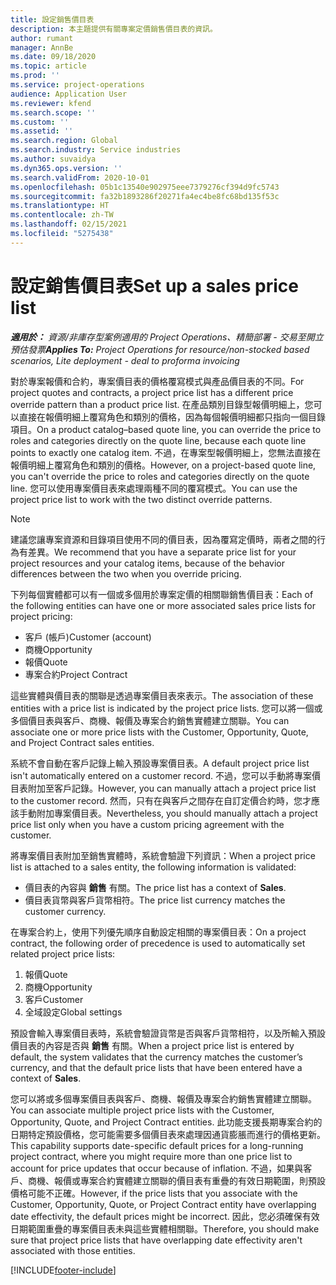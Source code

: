 ```yaml
---
title: 設定銷售價目表
description: 本主題提供有關專案定價銷售價目表的資訊。
author: rumant
manager: AnnBe
ms.date: 09/18/2020
ms.topic: article
ms.prod: ''
ms.service: project-operations
audience: Application User
ms.reviewer: kfend
ms.search.scope: ''
ms.custom: ''
ms.assetid: ''
ms.search.region: Global
ms.search.industry: Service industries
ms.author: suvaidya
ms.dyn365.ops.version: ''
ms.search.validFrom: 2020-10-01
ms.openlocfilehash: 05b1c13540e902975eee7379276cf394d9fc5743
ms.sourcegitcommit: fa32b1893286f20271fa4ec4be8fc68bd135f53c
ms.translationtype: HT
ms.contentlocale: zh-TW
ms.lasthandoff: 02/15/2021
ms.locfileid: "5275438"
---
```

# <a name="set-up-a-sales-price-list"></a><span data-ttu-id="9d9aa-103">設定銷售價目表</span><span class="sxs-lookup"><span data-stu-id="9d9aa-103">Set up a sales price list</span></span>

<span data-ttu-id="9d9aa-104">_**適用於：** 資源/非庫存型案例適用的 Project Operations、精簡部署 - 交易至開立預估發票_</span><span class="sxs-lookup"><span data-stu-id="9d9aa-104">_**Applies To:** Project Operations for resource/non-stocked based scenarios, Lite deployment - deal to proforma invoicing_</span></span>

<span data-ttu-id="9d9aa-105">對於專案報價和合約，專案價目表的價格覆寫模式與產品價目表的不同。</span><span class="sxs-lookup"><span data-stu-id="9d9aa-105">For project quotes and contracts, a project price list has a different price override pattern than a product price list.</span></span> <span data-ttu-id="9d9aa-106">在產品類別目錄型報價明細上，您可以直接在報價明細上覆寫角色和類別的價格，因為每個報價明細都只指向一個目錄項目。</span><span class="sxs-lookup"><span data-stu-id="9d9aa-106">On a product catalog–based quote line, you can override the price to roles and categories directly on the quote line, because each quote line points to exactly one catalog item.</span></span> <span data-ttu-id="9d9aa-107">不過，在專案型報價明細上，您無法直接在報價明細上覆寫角色和類別的價格。</span><span class="sxs-lookup"><span data-stu-id="9d9aa-107">However, on a project-based quote line, you can't override the price to roles and categories directly on the quote line.</span></span> <span data-ttu-id="9d9aa-108">您可以使用專案價目表來處理兩種不同的覆寫模式。</span><span class="sxs-lookup"><span data-stu-id="9d9aa-108">You can use the project price list to work with the two distinct override patterns.</span></span>

> [!NOTE]
> <span data-ttu-id="9d9aa-109">建議您讓專案資源和目錄項目使用不同的價目表，因為覆寫定價時，兩者之間的行為有差異。</span><span class="sxs-lookup"><span data-stu-id="9d9aa-109">We recommend that you have a separate price list for your project resources and your catalog items, because of the behavior differences between the two when you override pricing.</span></span>

<span data-ttu-id="9d9aa-110">下列每個實體都可以有一個或多個用於專案定價的相關聯銷售價目表：</span><span class="sxs-lookup"><span data-stu-id="9d9aa-110">Each of the following entities can have one or more associated sales price lists for project pricing:</span></span>

- <span data-ttu-id="9d9aa-111">客戶 (帳戶)</span><span class="sxs-lookup"><span data-stu-id="9d9aa-111">Customer (account)</span></span> 
- <span data-ttu-id="9d9aa-112">商機</span><span class="sxs-lookup"><span data-stu-id="9d9aa-112">Opportunity</span></span> 
- <span data-ttu-id="9d9aa-113">報價</span><span class="sxs-lookup"><span data-stu-id="9d9aa-113">Quote</span></span> 
- <span data-ttu-id="9d9aa-114">專案合約</span><span class="sxs-lookup"><span data-stu-id="9d9aa-114">Project Contract</span></span>

<span data-ttu-id="9d9aa-115">這些實體與價目表的關聯是透過專案價目表來表示。</span><span class="sxs-lookup"><span data-stu-id="9d9aa-115">The association of these entities with a price list is indicated by the project price lists.</span></span> <span data-ttu-id="9d9aa-116">您可以將一個或多個價目表與客戶、商機、報價及專案合約銷售實體建立關聯。</span><span class="sxs-lookup"><span data-stu-id="9d9aa-116">You can associate one or more price lists with the Customer, Opportunity, Quote, and Project Contract sales entities.</span></span>

<span data-ttu-id="9d9aa-117">系統不會自動在客戶記錄上輸入預設專案價目表。</span><span class="sxs-lookup"><span data-stu-id="9d9aa-117">A default project price list isn't automatically entered on a customer record.</span></span> <span data-ttu-id="9d9aa-118">不過，您可以手動將專案價目表附加至客戶記錄。</span><span class="sxs-lookup"><span data-stu-id="9d9aa-118">However, you can manually attach a project price list to the customer record.</span></span> <span data-ttu-id="9d9aa-119">然而，只有在與客戶之間存在自訂定價合約時，您才應該手動附加專案價目表。</span><span class="sxs-lookup"><span data-stu-id="9d9aa-119">Nevertheless, you should manually attach a project price list only when you have a custom pricing agreement with the customer.</span></span> 

<span data-ttu-id="9d9aa-120">將專案價目表附加至銷售實體時，系統會驗證下列資訊：</span><span class="sxs-lookup"><span data-stu-id="9d9aa-120">When a project price list is attached to a sales entity, the following information is validated:</span></span>

- <span data-ttu-id="9d9aa-121">價目表的內容與 **銷售** 有關。</span><span class="sxs-lookup"><span data-stu-id="9d9aa-121">The price list has a context of **Sales**.</span></span> 
- <span data-ttu-id="9d9aa-122">價目表貨幣與客戶貨幣相符。</span><span class="sxs-lookup"><span data-stu-id="9d9aa-122">The price list currency matches the customer currency.</span></span> 

<span data-ttu-id="9d9aa-123">在專案合約上，使用下列優先順序自動設定相關的專案價目表：</span><span class="sxs-lookup"><span data-stu-id="9d9aa-123">On a project contract, the following order of precedence is used to automatically set related project price lists:</span></span>

1. <span data-ttu-id="9d9aa-124">報價</span><span class="sxs-lookup"><span data-stu-id="9d9aa-124">Quote</span></span>
2. <span data-ttu-id="9d9aa-125">商機​​</span><span class="sxs-lookup"><span data-stu-id="9d9aa-125">Opportunity</span></span>
3. <span data-ttu-id="9d9aa-126">客戶</span><span class="sxs-lookup"><span data-stu-id="9d9aa-126">Customer</span></span> 
4. <span data-ttu-id="9d9aa-127">全域設定</span><span class="sxs-lookup"><span data-stu-id="9d9aa-127">Global settings</span></span> 

<span data-ttu-id="9d9aa-128">預設會輸入專案價目表時，系統會驗證貨幣是否與客戶貨幣相符，以及所輸入預設價目表的內容是否與 **銷售** 有關。</span><span class="sxs-lookup"><span data-stu-id="9d9aa-128">When a project price list is entered by default, the system validates that the currency matches the customer’s currency, and that the default price lists that have been entered have a context of **Sales**.</span></span>

<span data-ttu-id="9d9aa-129">您可以將或多個專案價目表與客戶、商機、報價及專案合約銷售實體建立關聯。</span><span class="sxs-lookup"><span data-stu-id="9d9aa-129">You can associate multiple project price lists with the Customer, Opportunity, Quote, and Project Contract entities.</span></span> <span data-ttu-id="9d9aa-130">此功能支援長期專案合約的日期特定預設價格，您可能需要多個價目表來處理因通貨膨脹而進行的價格更新。</span><span class="sxs-lookup"><span data-stu-id="9d9aa-130">This capability supports date-specific default prices for a long-running project contract, where you might require more than one price list to account for price updates that occur because of inflation.</span></span> <span data-ttu-id="9d9aa-131">不過，如果與客戶、商機、報價或專案合約實體建立關聯的價目表有重疊的有效日期範圍，則預設價格可能不正確。</span><span class="sxs-lookup"><span data-stu-id="9d9aa-131">However, if the price lists that you associate with the Customer, Opportunity, Quote, or Project Contract entity have overlapping date effectivity, the default prices might be incorrect.</span></span> <span data-ttu-id="9d9aa-132">因此，您必須確保有效日期範圍重疊的專案價目表未與這些實體相關聯。</span><span class="sxs-lookup"><span data-stu-id="9d9aa-132">Therefore, you should make sure that project price lists that have overlapping date effectivity aren't associated with those entities.</span></span>


[!INCLUDE[footer-include](../includes/footer-banner.md)]